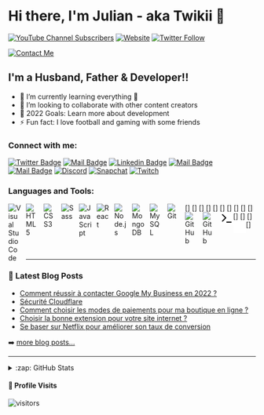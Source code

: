 # Hi there, I'm Julian - aka Twikii 👋 

[![YouTube Channel Subscribers](https://img.shields.io/youtube/channel/subscribers/UCGNhqw3O0e3v9rsYfONq-tg?logo=youtube&logoColor=red&style=for-the-badge)][youtube]
[![Website](https://img.shields.io/website?label=CodixWeb.be&style=for-the-badge&url=https%3A%2F%2Fcodixweb.be)](https://codixweb.be)
[![Twitter Follow](https://img.shields.io/twitter/follow/_julianofficial?color=1DA1F2&logo=twitter&style=for-the-badge)](https://twitter.com/intent/follow?original_referer=https%3A%2F%2Fgithub.com%2FTwikii&screen_name=CodixWeb)

[![Contact Me](https://img.shields.io/badge/-Contact%20Me%20%E2%86%92-gray.svg?colorB=ff652f&style=for-the-badge)](https://www.codixweb.be/contact)


## I'm a Husband, Father & Developer!!

- 🌱 I’m currently learning everything 🤣
- 👯 I’m looking to collaborate with other content creators
- 🥅 2022 Goals: Learn more about development
- ⚡ Fun fact: I love football and gaming with some friends

### Connect with me:

[![Twitter Badge](https://img.shields.io/badge/-_JulianOfficial-1ca0f1?style=flat&labelColor=1ca0f1&logo=twitter&logoColor=white&link=https://twitter.com/_JulianOfficial)](https://twitter.com/_JulianOfficial) [![Mail Badge](https://img.shields.io/badge/-Twikii-e74c3c?style=flat&labelColor=e74c3c&logo=youtube&logoColor=white)](https://www.youtube.com/c/Twikiiofficial) [![Linkedin Badge](https://img.shields.io/badge/-Julian-0e76a8?style=flat&labelColor=0e76a8&logo=linkedin&logoColor=white)](https://www.linkedin.com/in/julianalbiarfernandez/) [![Mail Badge](https://img.shields.io/badge/-_JulianOfficial-e84393?style=flat&labelColor=e84393&logo=instagram&logoColor=white)](https://www.instagram.com/_JulianOfficial) [![Mail Badge](https://img.shields.io/badge/-julian@codixweb.be-c0392b?style=flat&labelColor=c0392b&logo=gmail&logoColor=white)](mailto:julian@codixweb.be) [![Discord](https://img.shields.io/badge/-TeamTwikii-7289da?style=flat&labelColor=7289da&logo=discord&logoColor=white)](https://discordapp.com/invite/twikii) [![Snapchat](https://img.shields.io/badge/-Julian.official-fffc00?style=flat&labelColor=fffc00&logo=snapchat&logoColor=white)](https://www.snapchat.com/add/Julian.official) [![Twitch](https://img.shields.io/badge/-Twikii-6441a4?style=flat&labelColor=6441a4&logo=twitch&logoColor=white)](http://Twitch.tv/Twikii)

### Languages and Tools:

[<img align="left" alt="Visual Studio Code" width="26px" src="https://cdn.jsdelivr.net/gh/devicons/devicon/icons/vscode/vscode-original.svg" style="padding-right:10px;" />]
[<img align="left" alt="HTML5" width="26px" src="https://cdn.jsdelivr.net/gh/devicons/devicon/icons/html5/html5-original.svg" style="padding-right:10px;" />]
[<img align="left" alt="CSS3" width="26px" src="https://cdn.jsdelivr.net/gh/devicons/devicon/icons/css3/css3-original.svg" style="padding-right:10px;" />]
[<img align="left" alt="Sass" width="26px" src="https://cdn.jsdelivr.net/gh/devicons/devicon/icons/sass/sass-original.svg" style="padding-right:10px;" />]
[<img align="left" alt="JavaScript" width="26px" src="https://cdn.jsdelivr.net/gh/devicons/devicon/icons/javascript/javascript-original.svg" style="padding-right:10px;" />]
[<img align="left" alt="React" width="26px" src="https://cdn.jsdelivr.net/gh/devicons/devicon/icons/react/react-original.svg" style="padding-right:10px;" />]
[<img align="left" alt="Node.js" width="26px" src="https://cdn.jsdelivr.net/gh/devicons/devicon/icons/nodejs/nodejs-original.svg" style="padding-right:10px;" />]
[<img align="left" alt="MongoDB" width="26px" src="https://cdn.jsdelivr.net/gh/devicons/devicon/icons/mongodb/mongodb-original.svg" style="padding-right:10px;" />]
[<img align="left" alt="MySQL" width="26px" src="https://cdn.jsdelivr.net/gh/devicons/devicon/icons/mysql/mysql-original.svg" style="padding-right:10px;" />]
[<img align="left" alt="Git" width="26px" src="https://cdn.jsdelivr.net/gh/devicons/devicon/icons/git/git-original.svg" style="padding-right:10px;" />]
[<img align="left" alt="GitHub" width="26px" src="https://user-images.githubusercontent.com/3369400/139447912-e0f43f33-6d9f-45f8-be46-2df5bbc91289.png" style="padding-right:10px;" />]
[<img align="left" alt="GitHub" width="26px" src="https://user-images.githubusercontent.com/3369400/139448065-39a229ba-4b06-434b-bc67-616e2ed80c8f.png" style="padding-right:10px;" />]
[<img align="left" alt="Terminal" width="26px" src="./img/terminal-light.svg" />]
[<img align="left" alt="Terminal" width="26px" src="./img/terminal-dark.svg" />]

<br />
<br />

---

### 📕 Latest Blog Posts

<!-- BLOG-POST-LIST:START -->
- [Comment réussir à contacter Google My Business en 2022 ?](https://www.codixweb.be/comment-reussir-a-contacter-google-my-business-en-2022/)
- [Sécurité Cloudflare](https://www.codixweb.be/securite-cloudflare/)
- [Comment choisir les modes de paiements pour ma boutique en ligne ?](https://www.codixweb.be/comment-choisir-les-modes-de-paiements-pour-ma-boutique-en-ligne/)
- [Choisir la bonne extension pour votre site internet ?](https://www.codixweb.be/choisir-la-bonne-extension-pour-votre-site-internet/)
- [Se baser sur Netflix pour améliorer son taux de conversion](https://www.codixweb.be/se-baser-sur-netflix-pour-ameliorer-son-taux-de-conversion/)
<!-- BLOG-POST-LIST:END -->

➡️ [more blog posts...](https://www.codixweb.be/blog/)

---

<details>
  <summary>:zap: GitHub Stats</summary>

  <img align="left" alt="Twikii's GitHub Stats" src="https://github-readme-stats.vercel.app/api?username=Twikii&show_icons=true&hide_border=false&title_color=ff652f&icon_color=FFE400&bg_color=09131B&text_color=ffffff&border_color=0c1a25" />

</details>

#### 👀 Profile Visits 

![visitors](https://visitor-badge.glitch.me/badge?page_id=Twikii.README)

[website]: https://codixweb.be
[twitter]: https://twitter.com/_JulianOfficial
[youtube]: https://youtube.com/Twikiiofficial
[instagram]: https://instagram.com/_JulianOfficial
[linkedin]: https://linkedin.com/in/julianalbiarfernandez
